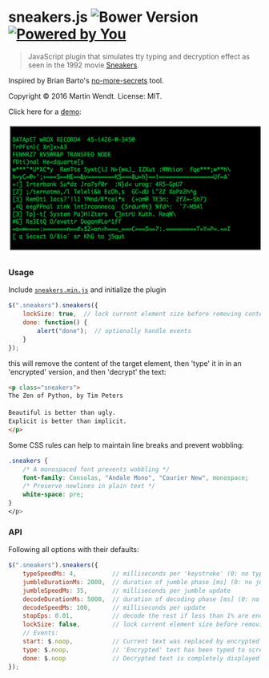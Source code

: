 # sneakers.js ![Bower Version](https://badge.fury.io/bo/sneakers.svg) [![Powered by You](http://sapegin.github.io/powered-by-you/badge.svg)](http://sapegin.github.io/powered-by-you/)

<!--
[![Build Status](https://secure.travis-ci.org/mar10/sneakers.js.svg?branch=master)](https://travis-ci.org/mar10/sneakers.js) 
-->
> JavaScript plugin that simulates tty typing and decryption effect as seen in the 
1992 movie [Sneakers](https://youtu.be/F5bAa6gFvLs).

Inspired by Brian Barto's [no-more-secrets](https://github.com/bartobri/no-more-secrets) tool.

Copyright &copy; 2016 Martin Wendt.
License: MIT.

Click here for a [demo](https://rawgit.com/mar10/sneakers.js/master/demo/index.html):

[![Demo](demo/console.png)](https://rawgit.com/mar10/sneakers.js/master/demo/index.html)


### Usage

Include <a href="https://github.com/mar10/sneakers.js/blob/master/dist/sneakers.min.js">`sneakers.min.js`</a>
and initialize the plugin 
```js
$(".sneakers").sneakers({
	lockSize: true,  // lock current element size before removing content
	done: function() {
		alert("done");  // optionally handle events
	}
});
```

this will remove the content of the target element, then 'type' it in in an 'encrypted'
version, and then 'decrypt' the text:

```html
<p class="sneakers">
The Zen of Python, by Tim Peters

Beautiful is better than ugly.
Explicit is better than implicit.
</p>
```

Some CSS rules can help to maintain line breaks and prevent wobbling:

```css
.sneakers {
	/* A monospaced font prevents wobbling */
	font-family: Consolas, "Andale Mono", "Courier New", monospace;
	/* Preserve newlines in plain text */
	white-space: pre;
}
</p>
```


### API

Following all options with their defaults:

```js
$(".sneakers").sneakers({
	typeSpeedMs: 4,          // milliseconds per 'keystroke' (0: no typing simulation)
	jumbleDurationMs: 2000,  // duration of jumble phase [ms] (0: no jumble phase)
	jumbleSpeedMs: 35,       // milliseconds per jumble update
	decodeDurationMs: 5000,  // duration of decoding phase [ms] (0: no decryption simulation)
	decodeSpeedMs: 100,      // milliseconds per update
	stopEps: 0.01,           // decode the rest if less than 1% are encrypted
	lockSize: false,         // lock current element size before removing content
	// Events:
	start: $.noop,           // Current text was replaced by encrypted text 
	type: $.noop,            // 'Encrypted' text has been typed to screen
	done: $.noop             // Decrypted text is completely displayed
});
```
